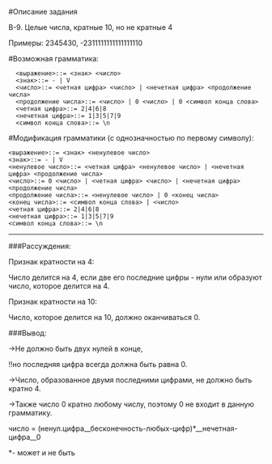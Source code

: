 #Описание задания

  В-9.
  Целые числа, кратные 10, но не кратные 4
  
  Примеры: 2345430, -2311111111111111110


#Возможная грамматика:
  
      <выражение>::= <знак> <число>
      <знак>::= - | V
      <число>::= <четная цифра> <число> | <нечетная цифра> <продолжение числа>
      <продолжение числа>::= <число> | 0 <число> | 0 <символ конца слова>
      <четная цифра>::= 2|4|6|8
      <нечетная цифра>::= 1|3|5|7|9
      <символ конца слова>::= \n




#Модификация грамматики (c однозначностью по первому символу):
  
    <выражение>::= <знак> <ненулевое число>
    <знак>::= - | V
    <ненулевое число>::= <четная цифра> <ненулевое число> | <нечетная цифра> <продолжение числа>
    <число>::= 0 <число> | <четная цифра> <число> | <нечетная цифра> <продолжение числа>
    <продолжение числа>::= <ненулевое число> | 0 <конец числа>
    <конец числа>::= <символ конца слова> | <число>
    <четная цифра>::= 2|4|6|8
    <нечетная цифра>::= 1|3|5|7|9
    <символ конца слова>::= \n

_______________________________________________________________________________________
###Рассуждения:

Признак кратности на 4:

  Число делится на 4, если две его последние цифры - нули или образуют число, которое делится на 4.

Признак кратности на 10:

  Число, которое делится на 10, должно оканчиваться 0.


  ###Вывод:
  
  ->Не должно быть двух нулей в конце,
    
   !!но последняя цифра всегда должна быть равна 0.
  
  ->Число, образованное двумя последними цифрами, не должно быть кратно 4.
  
  ->Также число 0 кратно любому числу, поэтому 0 не входит в данную грамматику.

число = (ненул.цифра__бесконечность-любых-цифр)*__нечетная-цифра__0

*- может и не быть
